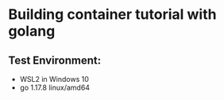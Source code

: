 # Building container tutorial with golang
  
## Test Environment: 
  - WSL2 in Windows 10
  - go 1.17.8 linux/amd64

